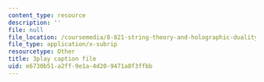 ```yaml
---
content_type: resource
description: ''
file: null
file_location: /coursemedia/8-821-string-theory-and-holographic-duality-fall-2014/e6730b51a2ff9e1a4d209471a8f3ffbb_Wcy-zCt8llk.srt
file_type: application/x-subrip
resourcetype: Other
title: 3play caption file
uid: e6730b51-a2ff-9e1a-4d20-9471a8f3ffbb
---
```

